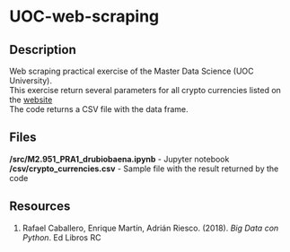 # UOC-web-scraping
## Description
Web scraping practical exercise of the Master Data Science (UOC University).  
This exercise return several parameters for all crypto currencies listed on the [website](https://cryptoslate.com/coins/)  
The code returns a CSV file with the data frame.  
## Files
**/src/M2.951_PRA1_drubiobaena.ipynb** - Jupyter notebook  
**/csv/crypto_currencies.csv** - Sample file with the result returned by the code  
## Resources
1. Rafael Caballero, Enrique Martín, Adrián Riesco. (2018). *Big Data con Python*. Ed Libros RC

